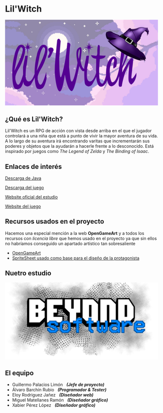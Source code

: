 # Lil'Witch

![alt text](https://github.com/TecnologiaVideojuegos/proyecto-videojuego-beyond-software/blob/master/Programacion/LilWitch/resources/logos/logo_1.png "Logo")

## ¿Qué es Lil'Witch?
Lil'Witch es un RPG de acción con vista desde arriba en el que el jugador controlará a una niña que está a punto de vivir la mayor aventura de su vida. A lo largo de su aventura irá encontrando varitas que incrementarán sus poderes y objetos que la ayudarán a hacerle frente a lo desconocido. Está inspirado por juegos como _The Legend of Zelda_ y _The Binding of Isaac_.

## Enlaces de interés

[Descarga de Java](https://www.java.com/es/download/)

[Descarga del juego](https://drive.google.com/drive/folders/1AGDweYK9Yqj1jG1st6lwGhRWuS4BcqlO?usp=sharing)

[Website oficial del estudio](https://guillermopalacios97.wixsite.com/beyond-software)

[Website del juego](https://tecnologiavideojuegos.github.io/proyecto-videojuego-beyond-software/)

## Recursos usados en el proyecto
Hacemos una especial mención a la web **OpenGameArt** y a todos los recursos con _licencia libre_ que hemos usado en el proyecto ya que sin ellos no habríamos conseguido un apartado artístico tan sobresaliente

* [OpenGameArt](https://opengameart.org/)
* [SpriteSheet usado como base para el diseño de la protagonista](https://www.deviantart.com/tiozacdasgalaxias/art/Link-Sprite-Sheet-662562870)

## Nuetro estudio
![alt text](https://github.com/TecnologiaVideojuegos/proyecto-videojuego-beyond-software/blob/master/Programacion/LilWitch/resources/logos/Logo_BeyondSoftware.png "Logo")

## El equipo
* Guillermo Palacios Limón &nbsp; **_(Jefe de proyecto)_**
* Álvaro Barchín Rubio &nbsp; **_(Programador & Tester)_**
* Eloy Rodriguez Jañez &nbsp; **_(Diseñador web)_**
* Miguel Matellanes Ramón &nbsp; **_(Diseñador gráfico)_**
* Xabier Pérez López &nbsp; **_(Diseñador gráfico)_**